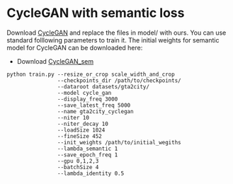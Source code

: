 # CycleGAN with semantic loss
Download [CycleGAN](https://github.com/junyanz/pytorch-CycleGAN-and-pix2pix) and replace the files in model/ with ours.
You can use standard folllowing parameters to train it. The initial weights for semantic model for CycleGAN can be downloaded here:
* Download [CycleGAN_sem](https://drive.google.com/open?id=1ysOLKt7vgRjSOCiw1_R2v15R6-qfl3Fr)
```
python train.py --resize_or_crop scale_width_and_crop
                --checkpoints_dir /path/to/checkpoints/ 
                --dataroot datasets/gta2city/ 
                --model cycle_gan 
                --display_freq 3000 
                --save_latest_freq 5000 
                --name gta2city_cyclegan 
                --niter 10 
                --niter_decay 10 
                --loadSize 1024 
                --fineSize 452
                --init_weights /path/to/initial_wegiths 
                --lambda_semantic 1
                --save_epoch_freq 1 
                --gpu 0,1,2,3
                --batchSize 4
                --lambda_identity 0.5
```
